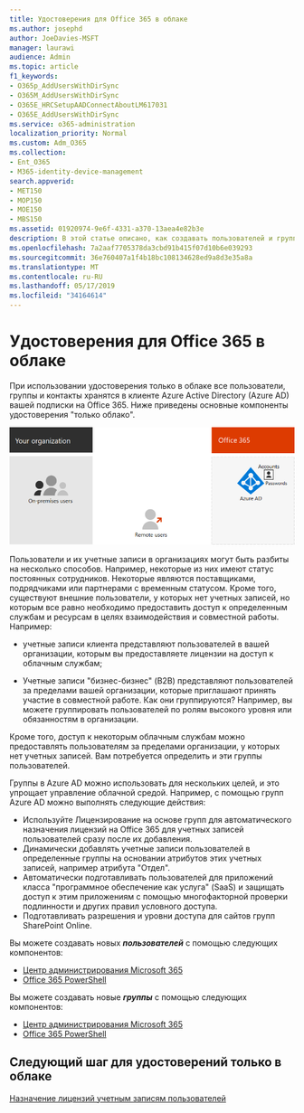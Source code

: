 ```yaml
---
title: Удостоверения для Office 365 в облаке
ms.author: josephd
author: JoeDavies-MSFT
manager: laurawi
audience: Admin
ms.topic: article
f1_keywords:
- O365p_AddUsersWithDirSync
- O365M_AddUsersWithDirSync
- O365E_HRCSetupAADConnectAboutLM617031
- O365E_AddUsersWithDirSync
ms.service: o365-administration
localization_priority: Normal
ms.custom: Adm_O365
ms.collection:
- Ent_O365
- M365-identity-device-management
search.appverid:
- MET150
- MOP150
- MOE150
- MBS150
ms.assetid: 01920974-9e6f-4331-a370-13aea4e82b3e
description: В этой статье описано, как создавать пользователей и группы, когда ваша подписка на Office 365 использует удостоверения, предназначенные только для облака.
ms.openlocfilehash: 7a2aaf7705378da3cbd91b415f07d10b6e039293
ms.sourcegitcommit: 36e760407a1f4b18bc108134628ed9a8d3e35a8a
ms.translationtype: MT
ms.contentlocale: ru-RU
ms.lasthandoff: 05/17/2019
ms.locfileid: "34164614"
---
```

# <a name="office-365-cloud-only-identities"></a>Удостоверения для Office 365 в облаке

При использовании удостоверения только в облаке все пользователи, группы и контакты хранятся в клиенте Azure Active Directory (Azure AD) вашей подписки на Office 365. Ниже приведены основные компоненты удостоверения "только облако".
 
![](./media/about-office-365-identity/cloud-only-identity.png)

Пользователи и их учетные записи в организациях могут быть разбиты на несколько способов. Например, некоторые из них имеют статус постоянных сотрудников. Некоторые являются поставщиками, подрядчиками или партнерами с временным статусом. Кроме того, существуют внешние пользователи, у которых нет учетных записей, но которым все равно необходимо предоставить доступ к определенным службам и ресурсам в целях взаимодействия и совместной работы. Например:

- учетные записи клиента представляют пользователей в вашей организации, которым вы предоставляете лицензии на доступ к облачным службам;

- Учетные записи "бизнес-бизнес" (B2B) представляют пользователей за пределами вашей организации, которые приглашают принять участие в совместной работе. Как они группируются? Например, вы можете группировать пользователей по ролям высокого уровня или обязанностям в организации.

Кроме того, доступ к некоторым облачным службам можно предоставлять пользователям за пределами организации, у которых нет учетных записей. Вам потребуется определить и эти группы пользователей.

Группы в Azure AD можно использовать для нескольких целей, и это упрощает управление облачной средой. Например, с помощью групп Azure AD можно выполнять следующие действия:

- Используйте Лицензирование на основе групп для автоматического назначения лицензий на Office 365 для учетных записей пользователей сразу после их добавления.
- Динамически добавлять учетные записи пользователей в определенные группы на основании атрибутов этих учетных записей, например атрибута "Отдел".
- Автоматически подготавливать пользователей для приложений класса "программное обеспечение как услуга" (SaaS) и защищать доступ к этим приложениям с помощью многофакторной проверки подлинности и других правил условного доступа.
- Подготавливать разрешения и уровни доступа для сайтов групп SharePoint Online.

Вы можете создавать новых ***пользователей*** с помощью следующих компонентов:

- [Центр администрирования Microsoft 365](https://docs.microsoft.com/office365/admin/add-users/add-users)
- [Office 365 PowerShell](https://docs.microsoft.com/office365/enterprise/powershell/create-user-accounts-with-office-365-powershell)

Вы можете создавать новые ***группы*** с помощью следующих компонентов:

- [Центр администрирования Microsoft 365](https://docs.microsoft.com/office365/admin/create-groups/create-groups)
- [Office 365 PowerShell](https://docs.microsoft.com/office365/enterprise/powershell/manage-office-365-groups-with-powershell)


## <a name="next-step-for-cloud-only-identities"></a>Следующий шаг для удостоверений только в облаке

[Назначение лицензий учетным записям пользователей](assign-licenses-to-user-accounts.md)
